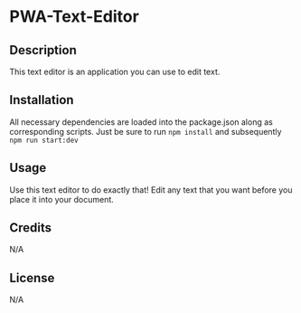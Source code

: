 # PWA-Text-Editor

## Description

This text editor is an application you can use to edit text.

## Installation

All necessary dependencies are loaded into the package.json along as corresponding scripts.
Just be sure to run `npm install` and subsequently `npm run start:dev`

## Usage

Use this text editor to do exactly that! Edit any text that you want before you place it into your document.

## Credits

N/A

## License

N/A
